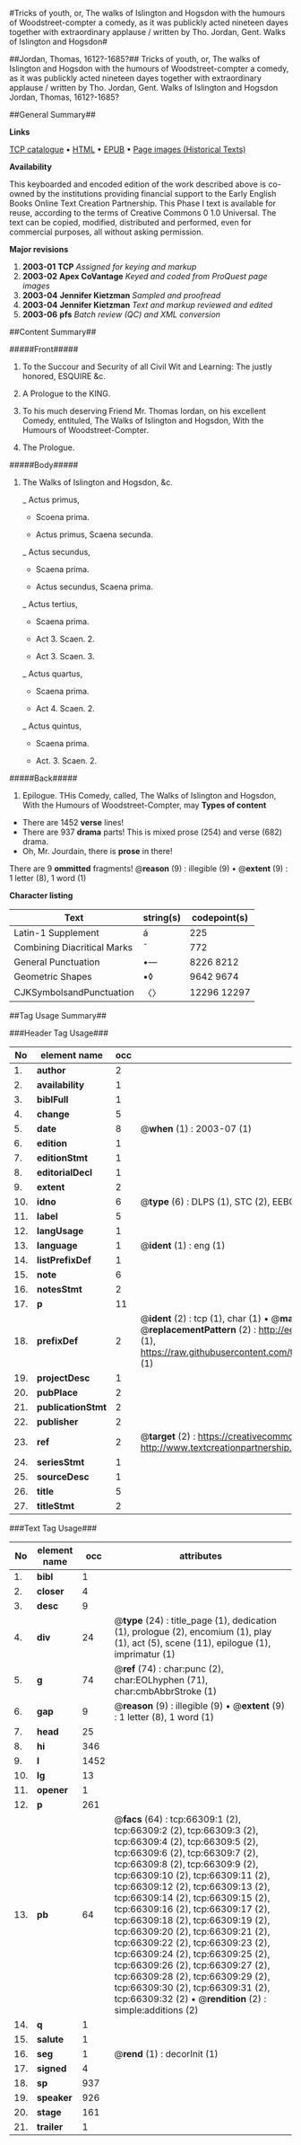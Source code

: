 #Tricks of youth, or, The walks of Islington and Hogsdon with the humours of Woodstreet-compter a comedy, as it was publickly acted nineteen dayes together with extraordinary applause / written by Tho. Jordan, Gent. Walks of Islington and Hogsdon#

##Jordan, Thomas, 1612?-1685?##
Tricks of youth, or, The walks of Islington and Hogsdon with the humours of Woodstreet-compter a comedy, as it was publickly acted nineteen dayes together with extraordinary applause / written by Tho. Jordan, Gent.
Walks of Islington and Hogsdon
Jordan, Thomas, 1612?-1685?

##General Summary##

**Links**

[TCP catalogue](http://www.ota.ox.ac.uk/tcp/)  • 
[HTML](http://tei.it.ox.ac.uk/tcp/Texts-HTML/free/A46/A46275.html)  • 
[EPUB](http://tei.it.ox.ac.uk/tcp/Texts-EPUB/free/A46/A46275.epub) • 
[Page images (Historical Texts)](https://data.historicaltexts.jisc.ac.uk/view?pubId=eebo-12724884e&pageId=eebo-12724884e-66309-1)

**Availability**

This keyboarded and encoded edition of the
	       work described above is co-owned by the institutions
	       providing financial support to the Early English Books
	       Online Text Creation Partnership. This Phase I text is
	       available for reuse, according to the terms of Creative
	       Commons 0 1.0 Universal. The text can be copied,
	       modified, distributed and performed, even for
	       commercial purposes, all without asking permission.

**Major revisions**

1. __2003-01__ __TCP__ *Assigned for keying and markup*
1. __2003-02__ __Apex CoVantage__ *Keyed and coded from ProQuest page images*
1. __2003-04__ __Jennifer Kietzman__ *Sampled and proofread*
1. __2003-04__ __Jennifer Kietzman__ *Text and markup reviewed and edited*
1. __2003-06__ __pfs__ *Batch review (QC) and XML conversion*

##Content Summary##

#####Front#####

1. To the Succour and Security of all Civil Wit and Learning: The justly honored, ESQUIRE &c.

1. A Prologue to the KING.

1. To his much deserving Friend Mr. Thomas Iordan, on his excellent Comedy, entituled, The Walks of Islington and Hogsdon, With the Humours of Woodstreet-Compter.

1. The Prologue.

#####Body#####

1. The Walks of Islington and Hogsdon, &c.

    _ Actus primus,

      * Scoena prima.

      * Actus primus, Scaena secunda.

    _ Actus secundus,

      * Scaena prima.

      * Actus secundus, Scaena prima.

    _ Actus tertius,

      * Scaena prima.

      * Act 3. Scaen. 2.

      * Act 3. Scaen. 3.

    _ Actus quartus,

      * Scaena prima.

      * Act 4. Scaen. 2.

    _ Actus quintus,

      * Scaena prima.

      * Act. 3. Scaen. 2.

#####Back#####

1. Epilogue.
THis Comedy, called, The Walks of Islington and Hogsdon, With the Humours of Woodstreet-Compter, may
**Types of content**

  * There are 1452 **verse** lines!
  * There are 937 **drama** parts! This is mixed prose (254) and verse (682) drama.
  * Oh, Mr. Jourdain, there is **prose** in there!

There are 9 **ommitted** fragments! 
 @__reason__ (9) : illegible (9)  •  @__extent__ (9) : 1 letter (8), 1 word (1)

**Character listing**


|Text|string(s)|codepoint(s)|
|---|---|---|
|Latin-1 Supplement|á|225|
|Combining             Diacritical Marks|̄|772|
|General Punctuation|•—|8226 8212|
|Geometric Shapes|▪◊|9642 9674|
|CJKSymbolsandPunctuation|〈〉|12296 12297|

##Tag Usage Summary##

###Header Tag Usage###

|No|element name|occ|attributes|
|---|---|---|---|
|1.|__author__|2||
|2.|__availability__|1||
|3.|__biblFull__|1||
|4.|__change__|5||
|5.|__date__|8| @__when__ (1) : 2003-07 (1)|
|6.|__edition__|1||
|7.|__editionStmt__|1||
|8.|__editorialDecl__|1||
|9.|__extent__|2||
|10.|__idno__|6| @__type__ (6) : DLPS (1), STC (2), EEBO-CITATION (1), OCLC (1), VID (1)|
|11.|__label__|5||
|12.|__langUsage__|1||
|13.|__language__|1| @__ident__ (1) : eng (1)|
|14.|__listPrefixDef__|1||
|15.|__note__|6||
|16.|__notesStmt__|2||
|17.|__p__|11||
|18.|__prefixDef__|2| @__ident__ (2) : tcp (1), char (1)  •  @__matchPattern__ (2) : ([0-9\-]+):([0-9IVX]+) (1), (.+) (1)  •  @__replacementPattern__ (2) : http://eebo.chadwyck.com/downloadtiff?vid=$1&page=$2 (1), https://raw.githubusercontent.com/textcreationpartnership/Texts/master/tcpchars.xml#$1 (1)|
|19.|__projectDesc__|1||
|20.|__pubPlace__|2||
|21.|__publicationStmt__|2||
|22.|__publisher__|2||
|23.|__ref__|2| @__target__ (2) : https://creativecommons.org/publicdomain/zero/1.0/ (1), http://www.textcreationpartnership.org/docs/. (1)|
|24.|__seriesStmt__|1||
|25.|__sourceDesc__|1||
|26.|__title__|5||
|27.|__titleStmt__|2||


###Text Tag Usage###

|No|element name|occ|attributes|
|---|---|---|---|
|1.|__bibl__|1||
|2.|__closer__|4||
|3.|__desc__|9||
|4.|__div__|24| @__type__ (24) : title_page (1), dedication (1), prologue (2), encomium (1), play (1), act (5), scene (11), epilogue (1), imprimatur (1)|
|5.|__g__|74| @__ref__ (74) : char:punc (2), char:EOLhyphen (71), char:cmbAbbrStroke (1)|
|6.|__gap__|9| @__reason__ (9) : illegible (9)  •  @__extent__ (9) : 1 letter (8), 1 word (1)|
|7.|__head__|25||
|8.|__hi__|346||
|9.|__l__|1452||
|10.|__lg__|13||
|11.|__opener__|1||
|12.|__p__|261||
|13.|__pb__|64| @__facs__ (64) : tcp:66309:1 (2), tcp:66309:2 (2), tcp:66309:3 (2), tcp:66309:4 (2), tcp:66309:5 (2), tcp:66309:6 (2), tcp:66309:7 (2), tcp:66309:8 (2), tcp:66309:9 (2), tcp:66309:10 (2), tcp:66309:11 (2), tcp:66309:12 (2), tcp:66309:13 (2), tcp:66309:14 (2), tcp:66309:15 (2), tcp:66309:16 (2), tcp:66309:17 (2), tcp:66309:18 (2), tcp:66309:19 (2), tcp:66309:20 (2), tcp:66309:21 (2), tcp:66309:22 (2), tcp:66309:23 (2), tcp:66309:24 (2), tcp:66309:25 (2), tcp:66309:26 (2), tcp:66309:27 (2), tcp:66309:28 (2), tcp:66309:29 (2), tcp:66309:30 (2), tcp:66309:31 (2), tcp:66309:32 (2)  •  @__rendition__ (2) : simple:additions (2)|
|14.|__q__|1||
|15.|__salute__|1||
|16.|__seg__|1| @__rend__ (1) : decorInit (1)|
|17.|__signed__|4||
|18.|__sp__|937||
|19.|__speaker__|926||
|20.|__stage__|161||
|21.|__trailer__|1||
